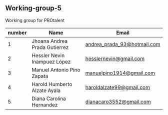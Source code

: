 ## Working-group-5

Working group for PROtalent

|      number    |Name                           |Email                        |
|----------------|-------------------------------|-----------------------------|
|       1        |Jhoana Andrea Prada Gutierrez  |andrea_prada_93@hotmail.com  |
|       2        |Hessler Nevin Inampuez López   |hesslernevin@gmail.com       |
|       3        |Manuel Antonio Pino Zapata     |manuelpino1914@gmail.com     |
|       4        |Harold Humberto Alzate Ayala   |haroldalzate99@gmail.com     |
|       5        |Diana Carolina Hernandez       |dianacaro3552@gmail.com      |
